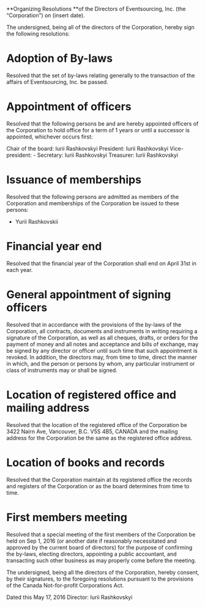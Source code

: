 **Organizing Resolutions **of the Directors of Eventsourcing, Inc. (the “Corporation”) on (insert date).

The undersigned, being all of the directors of the Corporation, hereby sign the following resolutions:

# Adoption of By-laws

Resolved that the set of by-laws relating generally to the transaction of the affairs of Eventsourcing, Inc. be passed.

# Appointment of officers

Resolved that the following persons be and are hereby appointed officers of the Corporation to hold office for a term of 1 years or until a successor is appointed, whichever occurs first:

Chair of the board: Iurii Rashkovskyi
President: Iurii Rashkovskyi
Vice-president: -
Secretary: Iurii Rashkovskyi
Treasurer: Iurii Rashkovskyi

# Issuance of memberships

Resolved that the following persons are admitted as members of the Corporation and memberships of the Corporation be issued to these persons:

* Yurii Rashkovskii

# Financial year end

Resolved that the financial year of the Corporation shall end on April 31st in each year.

# General appointment of signing officers

Resolved that in accordance with the provisions of the by-laws of the Corporation, all contracts, documents and instruments in writing requiring a signature of the Corporation, as well as all cheques, drafts, or orders for the payment of money and all notes and acceptance and bills of exchange, may be signed by any director or officer until such time that such appointment is revoked. In addition, the directors may, from time to time, direct the manner in which, and the person or persons by whom, any particular instrument or class of instruments may or shall be signed.

# Location of registered office and mailing address

Resolved that the location of the registered office of the Corporation be 3422 Nairn Ave, Vancouver, B.C. V5S 4B5, CANADA and the mailing address for the Corporation be the same as the registered office address.

# Location of books and records

Resolved that the Corporation maintain at its registered office the records and registers of the Corporation or as the board determines from time to time.

# First members meeting

Resolved that a special meeting of the first members of the Corporation be held on Sep 1, 2016 (or another date if reasonably necessitated and approved by the current board of directors) for the purpose of confirming the by-laws, electing directors, appointing a public accountant, and transacting such other business as may properly come before the meeting.

The undersigned, being all the directors of the Corporation, hereby consent, by their signatures, to the foregoing resolutions pursuant to the provisions of the Canada Not-for-profit Corporations Act.

Dated this May 17, 2016
Director: Iurii Rashkovskyi
